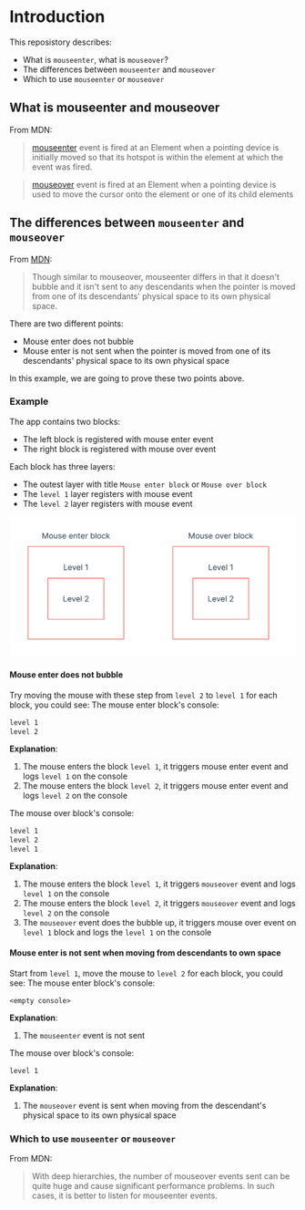 # Introduction

This reposistory describes:
- What is `mouseenter`, what is `mouseover`?
- The differences between `mouseenter` and `mouseover`
- Which to use `mouseenter` or `mouseover`

## What is mouseenter and mouseover
From MDN:
> [mouseenter](https://developer.mozilla.org/en-US/docs/Web/API/Element/mouseenter_event) event is fired at an Element when a pointing device is initially moved so that its hotspot is within the element at which the event was fired.

> [mouseover](https://developer.mozilla.org/en-US/docs/Web/API/Element/mouseover_event) event is fired at an Element when a pointing device is used to move the cursor onto the element or one of its child elements

## The differences between `mouseenter` and `mouseover`
From [MDN](https://developer.mozilla.org/en-US/docs/Web/API/Element/mouseenter_event#usage_notes):
> Though similar to mouseover, mouseenter differs in that it doesn't bubble and it isn't sent to any descendants when the pointer is moved from one of its descendants' physical space to its own physical space.

There are two different points:
- Mouse enter does not bubble
- Mouse enter is not sent when the pointer is moved from one of its descendants' physical space to its own physical space

In this example, we are going to prove these two points above.

### Example
The app contains two blocks:
- The left block is registered with mouse enter event
- The right block is registered with mouse over event

Each block has three layers:
- The outest layer with title `Mouse enter block` or `Mouse over block`
- The `level 1` layer registers with mouse event
- The `level 2` layer registers with mouse event

![The mouse example structure](/src/assets/mouse-example.png)

#### Mouse enter does not bubble
Try moving the mouse with these step from `level 2` to `level 1` for each block, you could see:
The mouse enter block's console:
```
level 1
level 2
```
**Explanation**:
1. The mouse enters the block `level 1`, it triggers mouse enter event and logs `level 1` on the console
2. The mouse enters the block `level 2`, it triggers mouse enter event and logs `level 2` on the console

The mouse over block's console:
```
level 1
level 2
level 1
```
**Explanation**:
1. The mouse enters the block `level 1`, it triggers `mouseover` event and logs `level 1` on the console
2. The mouse enters the block `level 2`, it triggers `mouseover` event and logs `level 2` on the console
3. The `mouseover` event does the bubble up, it triggers mouse over event on `level 1` block and logs the `level 1` on the console

#### Mouse enter is not sent when moving from descendants to own space
Start from `level 1`, move the mouse to `level 2` for each block, you could see:
The mouse enter block's console:
```
<empty console>
```
**Explanation**:
1. The `mouseenter` event is not sent

The mouse over block's console:
```
level 1
```
**Explanation**:
1. The `mouseover` event is sent when moving from the descendant's physical space to its own physical space

### Which to use `mouseenter` or `mouseover`
From MDN:
> With deep hierarchies, the number of mouseover events sent can be quite huge and cause significant performance problems. In such cases, it is better to listen for mouseenter events.

